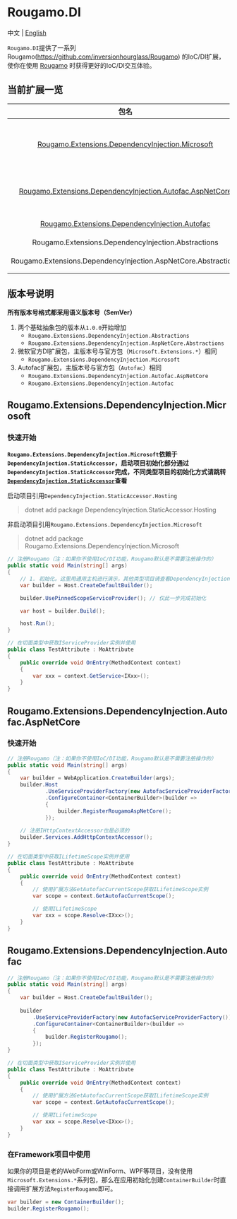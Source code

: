 # Rougamo.DI

中文 | [English](README_en.md)

`Rougamo.DI`提供了一系列 Rougamo(https://github.com/inversionhourglass/Rougamo) 的IoC/DI扩展，使你在使用 [Rougamo](https://github.com/inversionhourglass/Rougamo) 时获得更好的IoC/DI交互体验。

## 当前扩展一览

|                                                  包名                                                               |                                          用途                                         |
|:-------------------------------------------------------------------------------------------------------------------:|:-------------------------------------------------------------------------------------|
| [Rougamo.Extensions.DependencyInjection.Microsoft](#rougamoextensionsdependencyinjectionmicrosoft)                  | 使用官方`DependencyInjection`，结合当前`HttpContext`，返回正确scope的`IServiceProvider` |
| [Rougamo.Extensions.DependencyInjection.Autofac.AspNetCore](#rougamoextensionsdependencyinjectionautofacaspnetcore) | 使用`Autofac`，结合当前`HttpContext`，返回正确scope的`ILifetimeScope`                   |
| [Rougamo.Extensions.DependencyInjection.Autofac](#rougamoextensionsdependencyinjectionautofac)                      | 使用`Autofac`，适用于非AspNetCore项目                                                  |
| Rougamo.Extensions.DependencyInjection.Abstractions                                                                 | 基础抽象包                                                                  |
| Rougamo.Extensions.DependencyInjection.AspNetCore.Abstractions                                                      | AspNetCore基础抽象包                                                        |

## 版本号说明

**所有版本号格式都采用语义版本号（SemVer）**

1. 两个基础抽象包的版本从`1.0.0`开始增加
    - `Rougamo.Extensions.DependencyInjection.Abstractions`
    - `Rougamo.Extensions.DependencyInjection.AspNetCore.Abstractions`
2. 微软官方DI扩展包，主版本号与官方包（`Microsoft.Extensions.*`）相同
    - `Rougamo.Extensions.DependencyInjection.Microsoft`
3. Autofac扩展包，主版本号与官方包（`Autofac`）相同
    - `Rougamo.Extensions.DependencyInjection.Autofac.AspNetCore`
    - `Rougamo.Extensions.DependencyInjection.Autofac`

## Rougamo.Extensions.DependencyInjection.Microsoft

### 快速开始

**`Rougamo.Extensions.DependencyInjection.Microsoft`依赖于`DependencyInjection.StaticAccessor`，启动项目初始化部分通过`DependencyInjection.StaticAccessor`完成，不同类型项目的初始化方式请跳转[`DependencyInjection.StaticAccessor`](https://github.com/inversionhourglass/DependencyInjection.StaticAccessor)查看**

启动项目引用`DependencyInjection.StaticAccessor.Hosting`
> dotnet add package DependencyInjection.StaticAccessor.Hosting

非启动项目引用`Rougamo.Extensions.DependencyInjection.Microsoft`
> dotnet add package Rougamo.Extensions.DependencyInjection.Microsoft

```csharp
// 注册Rougamo（注：如果你不使用IoC/DI功能，Rougamo默认是不需要注册操作的）
public static void Main(string[] args)
{
    // 1. 初始化。这里用通用主机进行演示，其他类型项目请查看DependencyInjection.StaticAccessor项目的readme
    var builder = Host.CreateDefaultBuilder();

    builder.UsePinnedScopeServiceProvider(); // 仅此一步完成初始化

    var host = builder.Build();

    host.Run();
}

// 在切面类型中获取IServiceProvider实例并使用
public class TestAttribute : MoAttribute
{
    public override void OnEntry(MethodContext context)
    {
        var xxx = context.GetService<IXxx>();
    }
}
```

## Rougamo.Extensions.DependencyInjection.Autofac.AspNetCore

### 快速开始

```csharp
// 注册Rougamo（注：如果你不使用IoC/DI功能，Rougamo默认是不需要注册操作的）
public static void Main(string[] args)
{
    var builder = WebApplication.CreateBuilder(args);
    builder.Host
            .UseServiceProviderFactory(new AutofacServiceProviderFactory())
            .ConfigureContainer<ContainerBuilder>(builder =>
            {
                builder.RegisterRougamoAspNetCore();
            });
    
    // 注册IHttpContextAccessor也是必须的
    builder.Services.AddHttpContextAccessor();
}

// 在切面类型中获取ILifetimeScope实例并使用
public class TestAttribute : MoAttribute
{
    public override void OnEntry(MethodContext context)
    {
        // 使用扩展方法GetAutofacCurrentScope获取ILifetimeScope实例
        var scope = context.GetAutofacCurrentScope();

        // 使用ILifetimeScope
        var xxx = scope.Resolve<IXxx>();
    }
}
```

## Rougamo.Extensions.DependencyInjection.Autofac

```csharp
// 注册Rougamo（注：如果你不使用IoC/DI功能，Rougamo默认是不需要注册操作的）
public static void Main(string[] args)
{
    var builder = Host.CreateDefaultBuilder();
    
    builder
        .UseServiceProviderFactory(new AutofacServiceProviderFactory())
        .ConfigureContainer<ContainerBuilder>(builder =>
        {
            builder.RegisterRougamo();
        });
}

// 在切面类型中获取IServiceProvider实例并使用
public class TestAttribute : MoAttribute
{
    public override void OnEntry(MethodContext context)
    {
        // 使用扩展方法GetAutofacCurrentScope获取ILifetimeScope实例
        var scope = context.GetAutofacCurrentScope();

        // 使用ILifetimeScope
        var xxx = scope.Resolve<IXxx>();
    }
}
```

### 在Framework项目中使用

如果你的项目是老的WebForm或WinForm、WPF等项目，没有使用`Microsoft.Extensions.*`系列包，那么在应用初始化创建`ContainerBuilder`时直接调用扩展方法`RegisterRougamo`即可。

```csharp
var builder = new ContainerBuilder();
builder.RegisterRougamo();
```
